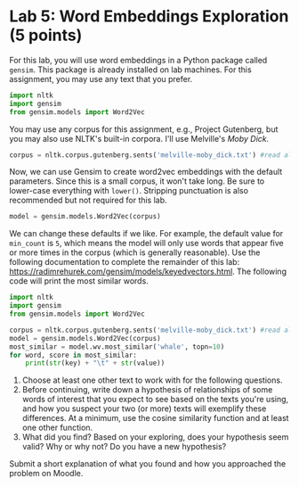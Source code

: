 # Lab 5: Word Embeddings Exploration (5 points)

For this lab, you will use word embeddings in a Python package called `gensim`.  This package is already installed on lab machines. For this assignment, you may use any text that you prefer.  

```python
import nltk
import gensim
from gensim.models import Word2Vec 
```

You may use any corpus for this assignment, e.g., Project Gutenberg, but you may also use NLTK's built-in corpora.  I'll use Melville's *Moby Dick.*

```python
corpus = nltk.corpus.gutenberg.sents('melville-moby_dick.txt') #read all sentences
```

Now, we can use Gensim to create word2vec embeddings with the default parameters.   Since this is a small corpus, it won't take long.  Be sure to lower-case everything with `lower()`.  Stripping punctuation is also recommended but not required for this lab.

```python
model = gensim.models.Word2Vec(corpus)
```

We can change these defaults if we like.  For example, the default value for `min_count` is `5`, which means the model will only use words that appear five or more times in the corpus (which is generally reasonable). Use the following documentation to complete the remainder of this lab: https://radimrehurek.com/gensim/models/keyedvectors.html. The following code will print the most similar words.

```python
import nltk
import gensim
from gensim.models import Word2Vec

corpus = nltk.corpus.gutenberg.sents('melville-moby_dick.txt') #read all sentences
model = gensim.models.Word2Vec(corpus)
most_similar = model.wv.most_similar('whale', topn=10)
for word, score in most_similar:
    print(str(key) + "\t" + str(value))

```



1. Choose at least one other text to work with for the following questions.
2. Before continuing, write down a hypothesis of relationships of some words of interest that you expect to see based on the texts you're using, and how you suspect your two (or more) texts will exemplify these differences.  At a minimum, use the cosine similarity function and at least one other function.
3. What did you find? Based on your exploring, does your hypothesis seem valid?  Why or why not?  Do you have a new hypothesis?

Submit a short explanation of what you found and how you approached the problem on Moodle.

